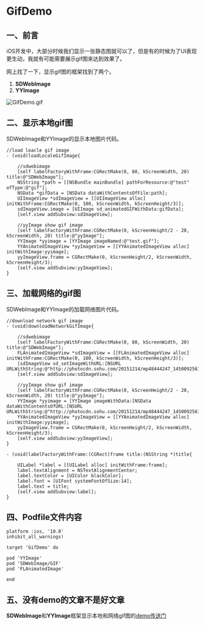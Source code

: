 # GifDemo

## 一、前言
iOS开发中，大部分时候我们显示一张静态图就可以了，但是有的时候为了UI表现更生动，我就有可能需要展示gif图来达到效果了。

网上找了一下，显示gif图的框架找到了两个。

1. **SDWebImage**
2. **YYImage**

![GifDemo.gif](https://upload-images.jianshu.io/upload_images/767049-7598a4efd686c9bc.gif?imageMogr2/auto-orient/strip)

## 二、显示本地gif图
SDWebImage和YYImage的显示本地图片代码。

```
//load loacle gif image
- (void)loadLocaleGifImage{
    
    //sdwebimage
    [self labelFactoryWithFrame:CGRectMake(0, 80, kScreenWidth, 20) title:@"SDWebImage"];
    NSString *path = [[NSBundle mainBundle] pathForResource:@"test" ofType:@"gif"];
    NSData *gifData = [NSData dataWithContentsOfFile:path];
    UIImageView *sdImageView = [[UIImageView alloc] initWithFrame:CGRectMake(0, 100, kScreenWidth, kScreenHeight/3)];
    sdImageView.image = [UIImage sd_animatedGIFWithData:gifData];
    [self.view addSubview:sdImageView];
    
    //yyImage show gif image
    [self labelFactoryWithFrame:CGRectMake(0, kScreenHeight/2 - 20, kScreenWidth, 20) title:@"yyImage"];
    YYImage *yyimage = [YYImage imageNamed:@"test.gif"];
    YYAnimatedImageView *yyImageView = [[YYAnimatedImageView alloc] initWithImage:yyimage];
    yyImageView.frame = CGRectMake(0, kScreenHeight/2, kScreenWidth, kScreenHeight/3);
    [self.view addSubview:yyImageView];
}
```


## 三、加载网络的gif图

SDWebImage和YYImage的加载网络图片代码。


```
//download network gif image
- (void)downloadNetworkGifImage{
    
    //sdwebimage
    [self labelFactoryWithFrame:CGRectMake(0, 80, kScreenWidth, 20) title:@"SDWebImage"];
    FLAnimatedImageView *sdImageView = [[FLAnimatedImageView alloc] initWithFrame:CGRectMake(0, 100, kScreenWidth, kScreenHeight/3)];
    [sdImageView sd_setImageWithURL:[NSURL URLWithString:@"http://photocdn.sohu.com/20151214/mp48444247_1450092561460_10.gif"]];
    [self.view addSubview:sdImageView];
    
    //yyImage show gif image
    [self labelFactoryWithFrame:CGRectMake(0, kScreenHeight/2 - 20, kScreenWidth, 20) title:@"yyImage"];
    YYImage *yyimage = [YYImage imageWithData:[NSData dataWithContentsOfURL:[NSURL URLWithString:@"http://photocdn.sohu.com/20151214/mp48444247_1450092561460_10.gif"]]];
    YYAnimatedImageView *yyImageView = [[YYAnimatedImageView alloc] initWithImage:yyimage];
    yyImageView.frame = CGRectMake(0, kScreenHeight/2, kScreenWidth, kScreenHeight/3);
    [self.view addSubview:yyImageView];
}

- (void)labelFactoryWithFrame:(CGRect)frame title:(NSString *)title{
    
    UILabel *label = [[UILabel alloc] initWithFrame:frame];
    label.textAlignment = NSTextAlignmentCenter;
    label.textColor = [UIColor blackColor];
    label.font = [UIFont systemFontOfSize:14];
    label.text = title;
    [self.view addSubview:label];
}
```

## 四、Podfile文件内容

```
platform :ios, '10.0'
inhibit_all_warnings!

target 'GifDemo' do

pod 'YYImage'
pod 'SDWebImage/GIF'
pod 'FLAnimatedImage'

end
```
## 五、没有demo的文章不是好文章

**SDWebImage**和**YYImage**框架显示本地和网络gif图的[demo传送门](https://github.com/ningjianwen/GifDemo.git)


